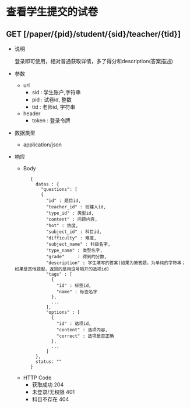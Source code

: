 #  查看学生提交的试卷

## GET [/paper/{pid}/student/{sid}/teacher/{tid}]
+ 说明

  登录即可使用，相对普通获取详情，多了得分和description(答案描述)
+ 参数
   + url
     + sid : 学生账户,字符串
     + pid : 试卷id, 整数
     + tid : 老师id, 字符串
   + header
     + token : 登录令牌

+ 数据类型
  + application/json

+ 响应
  + Body
  ```
        {
          datas : {
            "questions": [
            {
              "id" : 题目id,
              "teacher_id" : 创建人id,
              "type_id" : 类型id,
              "content" : 问题内容,
              "hot" : 热度,
              "subject_id" : 科目id,
              "difficulty" : 难度,
              "subject_name" : 科目名字,
              "type_name" : 类型名字,
              "grade"     : 得到的分数,
              "description" : 学生填写的答案(如果为简答题，为单纯的字符串；如果是其他题型，返回的是用逗号隔开的选项id)
              "tags" : [
                {
                  "id" : 标签id,
                  "name" : 标签名字
                },
                ...
              ],
              "options" : [
                {
                  "id" : 选项id,
                  "content" : 选项内容,
                  "correct" : 选项是否正确
                },
                ...
              ]  
          },
          status: ""
        }
    ```
  + HTTP Code
    + 获取成功 204
    + 未登录/无权限 401
    + 科目不存在 404
